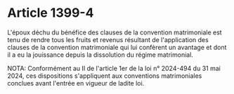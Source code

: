 # Article 1399-4

L'époux déchu du bénéfice des clauses de la convention matrimoniale est tenu de rendre tous les fruits et revenus résultant de l'application des clauses de la convention matrimoniale qui lui confèrent un avantage et dont il a eu la jouissance depuis la dissolution du régime matrimonial.

NOTA:
Conformément au II de l'article 1er de la loi n° 2024-494 du 31 mai 2024, ces dispositions s'appliquent aux conventions matrimoniales conclues avant l'entrée en vigueur de ladite loi.
